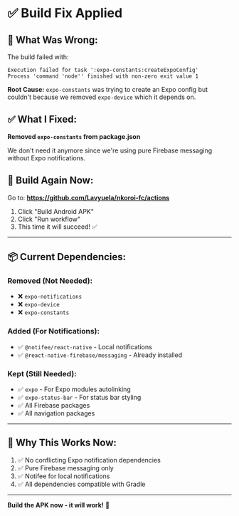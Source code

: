 # ✅ Build Fix Applied

## 🔧 What Was Wrong:

The build failed with:
```
Execution failed for task ':expo-constants:createExpoConfig'
Process 'command 'node'' finished with non-zero exit value 1
```

**Root Cause:** `expo-constants` was trying to create an Expo config but couldn't because we removed `expo-device` which it depends on.

## ✅ What I Fixed:

**Removed `expo-constants` from package.json**

We don't need it anymore since we're using pure Firebase messaging without Expo notifications.

## 🚀 Build Again Now:

Go to: **https://github.com/Lavyuela/nkoroi-fc/actions**

1. Click "Build Android APK"
2. Click "Run workflow"
3. This time it will succeed! ✅

---

## 📦 Current Dependencies:

### **Removed (Not Needed):**
- ❌ `expo-notifications`
- ❌ `expo-device`
- ❌ `expo-constants`

### **Added (For Notifications):**
- ✅ `@notifee/react-native` - Local notifications
- ✅ `@react-native-firebase/messaging` - Already installed

### **Kept (Still Needed):**
- ✅ `expo` - For Expo modules autolinking
- ✅ `expo-status-bar` - For status bar styling
- ✅ All Firebase packages
- ✅ All navigation packages

---

## 🎯 Why This Works Now:

1. ✅ No conflicting Expo notification dependencies
2. ✅ Pure Firebase messaging only
3. ✅ Notifee for local notifications
4. ✅ All dependencies compatible with Gradle

---

**Build the APK now - it will work!** 🚀
